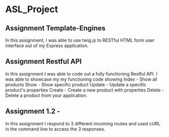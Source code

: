 # ASL_Project

## Assignment Template-Engines
In this assignment, I was able to use twig.js to RESTful HTML form user interface out of my Express application. 

## Assignment Restful API
In this assignment I was able to code out a fully functioning Restful API. I was able to showcase my my functioning code showing Index - Show all products
Show - Show specific product
Update - Update a specific product's properties
Create - Create a new product with properties
Delete - Delete a product from your application.

## Assignment 1.2 - 
In this assignment I respond to 3 different incoming routes and used cURL in the command line to access the 3 responses.